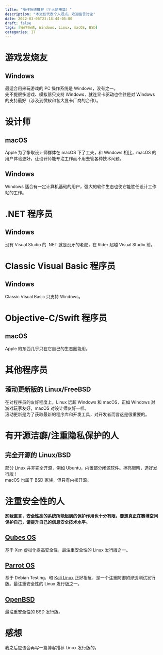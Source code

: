 ```yaml
---
title: "操作系统推荐（个人使用篇）"
description: "本文仅代表个人观点，欢迎留言讨论"
date: 2022-03-06T23:18:44-05:00
draft: false
tags: [操作系统, Windows, Linux, macOS, BSD]
categories: IT
---
```


# 游戏发烧友
## Windows
最适合用来玩游戏的 PC 操作系统是 Windows，没有之一。  
先不提很多游戏、模拟器只支持 Windows，就连显卡驱动也往往是对 Windows 的支持最好（涉及到微软和各大显卡厂商的合作）。
# 设计师
## macOS
Apple 为了争取设计师群体在 macOS 下了工夫，和 Windows 相比，macOS 的用户体验更好，让设计师能专注工作而不用去管各种技术问题。
## Windows
Windows 适合有一定计算机基础的用户，强大的软件生态也使它能胜任设计工作站的工作。
# .NET 程序员
## Windows
没有 Visual Studio 的 .NET 就是没牙的老虎，在 Rider 超越 Visual Studio 前。
# Classic Visual Basic 程序员
## Windows
Classic Visual Basic 只支持 Windows。
# Objective-C/Swift 程序员
## macOS
Apple 的东西几乎只在它自己的生态圈能用。
# 其他程序员
## 滚动更新版的 Linux/FreeBSD
在对程序员的友好程度上，Linux 远超 Windows 和 macOS，正如 Windows 对游戏玩家友好，macOS 对设计师友好一样。  
滚动更新是为了获取最新的程序库和开发工具，对开发者而言这是很重要的。
# 有开源洁癖/注重隐私保护的人
## 完全开源的 Linux/BSD
部分 Linux 并非完全开源，例如 Ubuntu，内置部分闭源软件。擦亮眼睛，选好发行版！  
macOS 也属于 BSD 家族，但只有内核开源。
# 注重安全性的人
**恕我直言，安全性高的系统所能起到的保护作用也十分有限，要想真正在赛博空间保护自己，请提升自己的信息安全技术水平。**
## [Qubes OS](https://qubes-os.org/)
基于 Xen 虚拟化提高安全性，最注重安全性的 Linux 发行版之一。
## [Parrot OS](https://parrotsec.org/)
基于 Debian Testing，和 [Kali Linux](https://www.kali.org/) 正好相反，是一个注重防御的渗透测试发行版。最注重安全性的 Linux 发行版之一。
## [OpenBSD](https://www.openbsd.org/)
最注重安全性的 BSD 发行版。
# 感想
我之后应该会再写一篇博客推荐 Linux 发行版的。